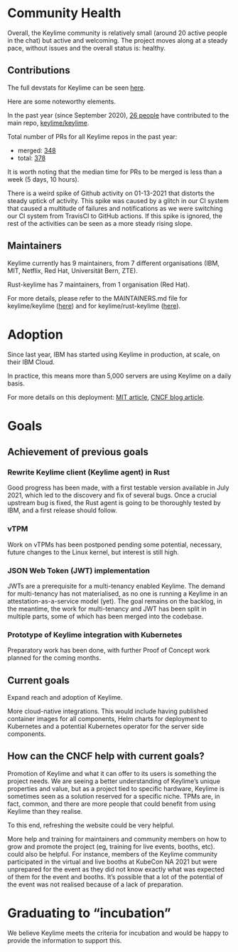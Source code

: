 # Community Health

Overall, the Keylime community is relatively small (around 20 active people in the chat) but active and welcoming. The project moves along at a steady pace, without issues and the overall status is: healthy.


## Contributions

The full devstats for Keylime can be seen [here](https://keylime.devstats.cncf.io/d/8/dashboards?orgId=1&refresh=15m).

Here are some noteworthy elements.

In the past year (since September 2020), [26 people](https://github.com/keylime/keylime/graphs/contributors) have contributed to the main repo, [keylime/keylime](https://github.com/keylime/keylime).

Total number of PRs for all Keylime repos in the past year:

* merged: [348](https://keylime.devstats.cncf.io/d/24/prs-merged-repository-groups?orgId=1)
* total: [378](https://keylime.devstats.cncf.io/d/15/new-prs-in-repository-groups?orgId=1&from=now-1y&to=now)

It is worth noting that the median time for PRs to be merged is less than a week (5 days, 10 hours).

There is a weird spike of Github activity on 01-13-2021 that distorts the steady uptick of activity. This spike was caused by a glitch in our CI system that caused a multitude of failures and notifications as we were switching our CI system from TravisCI to GitHub actions. If this spike is ignored, the rest of the activities can be seen as a more steady rising slope.


## Maintainers

Keylime currently has 9 maintainers, from 7 different organisations (IBM, MIT, Netflix, Red Hat, Universität Bern, ZTE).

Rust-keylime has 7 maintainers, from 1 organisation (Red Hat).

For more details, please refer to the MAINTAINERS.md file for keylime/keylime ([here](https://github.com/keylime/keylime/blob/master/MAINTAINERS.md)) and for keylime/rust-keylime ([here](https://github.com/keylime/rust-keylime/blob/master/MAINTAINERS)).


# Adoption

Since last year, IBM has started using Keylime in production, at scale, on their IBM Cloud.

In practice, this means more than 5,000 servers are using Keylime on a daily basis.

For more details on this deployment: [MIT article](https://news.mit.edu/2021/keylime-security-software-deployed-ibm-cloud-0727), [CNCF blog article](https://www.cncf.io/blog/2021/07/06/ibm-implements-remote-attestation-on-linux-with-a-hardware-root-of-trust-using-keylime/).


# Goals


## Achievement of previous goals


### Rewrite Keylime client (Keylime agent) in Rust

Good progress has been made, with a first testable version available in July 2021, which led to the discovery and fix of several bugs. Once a crucial upstream bug is fixed, the Rust agent is going to be thoroughly tested by IBM, and a first release should follow.


### vTPM

Work on vTPMs has been postponed pending some potential, necessary, future changes to the Linux kernel, but interest is still high.


### JSON Web Token (JWT) implementation

JWTs are a prerequisite for a multi-tenancy enabled Keylime. The demand for multi-tenancy has not materialised, as no one is running a Keylime in an attestation-as-a-service model (yet). The goal remains on the backlog, in the meantime, the work for multi-tenancy and JWT has been split in multiple parts, some of which has been merged into the codebase.


### Prototype of Keylime integration with Kubernetes

Preparatory work has been done, with further Proof of Concept work planned for the coming months.


## Current goals

Expand reach and adoption of Keylime.

More cloud-native integrations. This would include having published container images for all components, Helm charts for deployment to Kubernetes and a potential Kubernetes operator for the server side components.


## How can the CNCF help with current goals?

Promotion of Keylime and what it can offer to its users is something the project needs. We are seeing a better understanding of Keylime’s unique properties and value, but as a project tied to specific hardware, Keylime is sometimes seen as a solution reserved for a specific niche. TPMs are, in fact, common, and there are more people that could benefit from using Keylime than they realise.

To this end, refreshing the website could be very helpful.

More help and training for maintainers and community members on how to grow and promote the project (eg, training for live events, booths, etc). could also be helpful. For instance, members of the Keylime community participated in the virtual and live booths at KubeCon NA 2021 but were unprepared for the event as they did not know exactly what was expected of them for the event and booths. It’s possible that a lot of the potential of the event was not realised because of a lack of preparation.


# Graduating to “incubation”

We believe Keylime meets the criteria for incubation and would be happy to provide the information to support this.
